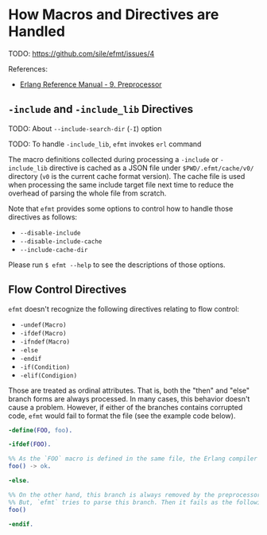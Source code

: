 How Macros and Directives are Handled
=====================================

TODO: https://github.com/sile/efmt/issues/4

References:
- [Erlang Reference Manual - 9. Preprocessor](https://www.erlang.org/doc/reference_manual/macros.html)

`-include` and `-include_lib` Directives
----------------------------------------

TODO: About `--include-search-dir` (`-I`) option

TODO: To handle `-include_lib`, `efmt` invokes `erl` command

The macro definitions collected during processing a `-include` or `-include_lib` directive is cached as a JSON file under `$PWD/.efmt/cache/v0/` directory (`v0` is the current cache format version).
The cache file is used when processing the same include target file next time to reduce the overhead of parsing the whole file from scratch.

Note that `efmt` provides some options to control how to handle those directives as follows:
- `--disable-include`
- `--disable-include-cache`
- `--include-cache-dir`

Please run `$ efmt --help` to see the descriptions of those options.


Flow Control Directives
-----------------------

`efmt` doesn't recognize the following directives relating to flow control:
- `-undef(Macro)`
- `-ifdef(Macro)`
- `-ifndef(Macro)`
- `-else`
- `-endif`
- `-if(Condition)`
- `-elif(Condigion)`

Those are treated as ordinal attributes.
That is, both the "then" and "else" branch forms are always processed.
In many cases, this behavior doesn't cause a problem.
However, if either of the branches contains corrupted code, `efmt` would fail to format the file (see the example code below).

```erlang
-define(FOO, foo).

-ifdef(FOO).

%% As the `FOO` macro is defined in the same file, the Erlang compiler always evaluates this branch.
foo() -> ok.

-else.

%% On the other hand, this branch is always removed by the preprocessor.
%% But, `efmt` tries to parse this branch. Then it fails as the following function declaration is invalid.
foo()

-endif.
```
